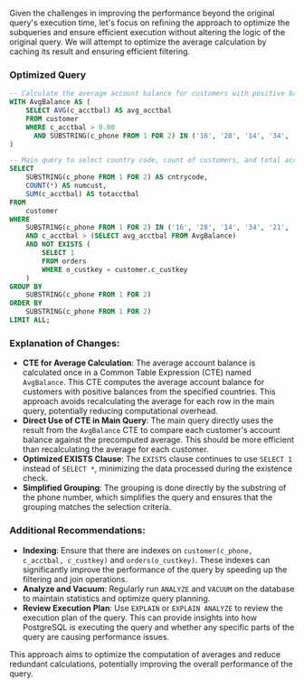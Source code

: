 Given the challenges in improving the performance beyond the original query's execution time, let's focus on refining the approach to optimize the subqueries and ensure efficient execution without altering the logic of the original query. We will attempt to optimize the average calculation by caching its result and ensuring efficient filtering.

### Optimized Query

```sql
-- Calculate the average account balance for customers with positive balances in specified countries
WITH AvgBalance AS (
    SELECT AVG(c_acctbal) AS avg_acctbal
    FROM customer
    WHERE c_acctbal > 0.00
      AND SUBSTRING(c_phone FROM 1 FOR 2) IN ('16', '28', '14', '34', '21', '20', '29')
)

-- Main query to select country code, count of customers, and total account balance
SELECT 
    SUBSTRING(c_phone FROM 1 FOR 2) AS cntrycode, 
    COUNT(*) AS numcust, 
    SUM(c_acctbal) AS totacctbal
FROM 
    customer
WHERE 
    SUBSTRING(c_phone FROM 1 FOR 2) IN ('16', '28', '14', '34', '21', '20', '29')
    AND c_acctbal > (SELECT avg_acctbal FROM AvgBalance)
    AND NOT EXISTS (
        SELECT 1
        FROM orders
        WHERE o_custkey = customer.c_custkey
    )
GROUP BY 
    SUBSTRING(c_phone FROM 1 FOR 2)
ORDER BY 
    SUBSTRING(c_phone FROM 1 FOR 2)
LIMIT ALL;
```

### Explanation of Changes:
- **CTE for Average Calculation**: The average account balance is calculated once in a Common Table Expression (CTE) named `AvgBalance`. This CTE computes the average account balance for customers with positive balances from the specified countries. This approach avoids recalculating the average for each row in the main query, potentially reducing computational overhead.
- **Direct Use of CTE in Main Query**: The main query directly uses the result from the `AvgBalance` CTE to compare each customer's account balance against the precomputed average. This should be more efficient than recalculating the average for each customer.
- **Optimized EXISTS Clause**: The `EXISTS` clause continues to use `SELECT 1` instead of `SELECT *`, minimizing the data processed during the existence check.
- **Simplified Grouping**: The grouping is done directly by the substring of the phone number, which simplifies the query and ensures that the grouping matches the selection criteria.

### Additional Recommendations:
- **Indexing**: Ensure that there are indexes on `customer(c_phone, c_acctbal, c_custkey)` and `orders(o_custkey)`. These indexes can significantly improve the performance of the query by speeding up the filtering and join operations.
- **Analyze and Vacuum**: Regularly run `ANALYZE` and `VACUUM` on the database to maintain statistics and optimize query planning.
- **Review Execution Plan**: Use `EXPLAIN` or `EXPLAIN ANALYZE` to review the execution plan of the query. This can provide insights into how PostgreSQL is executing the query and whether any specific parts of the query are causing performance issues.

This approach aims to optimize the computation of averages and reduce redundant calculations, potentially improving the overall performance of the query.